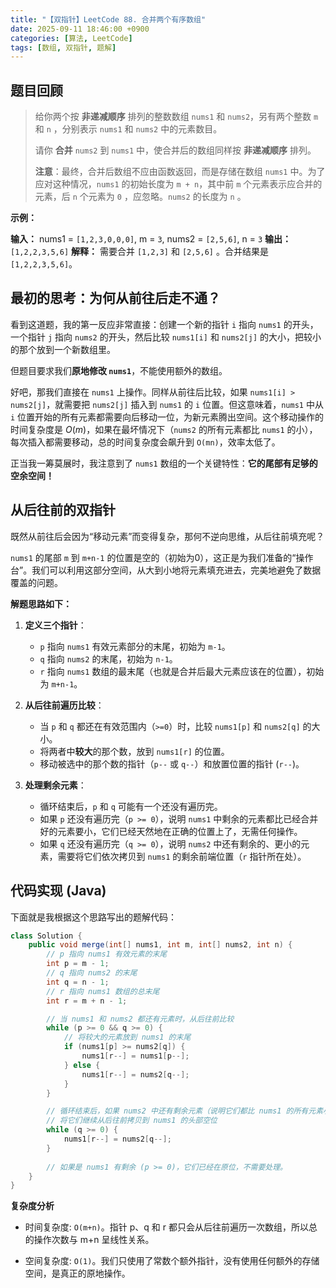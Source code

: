```yaml
---
title: "【双指针】LeetCode 88. 合并两个有序数组"
date: 2025-09-11 18:46:00 +0900
categories: [算法, LeetCode]
tags: [数组, 双指针, 题解]
---
```


## 题目回顾

> 给你两个按 **非递减顺序** 排列的整数数组 `nums1` 和 `nums2`，另有两个整数 `m` 和 `n` ，分别表示 `nums1` 和 `nums2` 中的元素数目。
>
> 请你 **合并** `nums2` 到 `nums1` 中，使合并后的数组同样按 **非递减顺序** 排列。
>
> **注意**：最终，合并后数组不应由函数返回，而是存储在数组 `nums1` 中。为了应对这种情况，`nums1` 的初始长度为 `m + n`，其中前 `m` 个元素表示应合并的元素，后 `n` 个元素为 `0` ，应忽略。`nums2` 的长度为 `n` 。

**示例：**

**输入：** nums1 = `[1,2,3,0,0,0]`, m = `3`, nums2 = `[2,5,6]`, n = `3`
**输出：** `[1,2,2,3,5,6]`
**解释：** 需要合并 `[1,2,3]` 和 `[2,5,6]` 。合并结果是 `[1,2,2,3,5,6]`。

## 最初的思考：为何从前往后走不通？

看到这道题，我的第一反应非常直接：创建一个新的指针 `i` 指向 `nums1` 的开头，一个指针 `j` 指向 `nums2` 的开头，然后比较 `nums1[i]` 和 `nums2[j]` 的大小，把较小的那个放到一个新数组里。

但题目要求我们**原地修改 `nums1`**，不能使用额外的数组。

好吧，那我们直接在 `nums1` 上操作。同样从前往后比较，如果 `nums1[i] > nums2[j]`，就需要把 `nums2[j]` 插入到 `nums1` 的 `i` 位置。但这意味着，`nums1` 中从 `i` 位置开始的所有元素都需要向后移动一位，为新元素腾出空间。这个移动操作的时间复杂度是 $O(m)$，如果在最坏情况下（`nums2` 的所有元素都比 `nums1` 的小），每次插入都需要移动，总的时间复杂度会飙升到 `O(mn)`，效率太低了。

正当我一筹莫展时，我注意到了 `nums1` 数组的一个关键特性：**它的尾部有足够的空余空间！**

## 从后往前的双指针

既然从前往后会因为“移动元素”而变得复杂，那何不逆向思维，从后往前填充呢？

`nums1` 的尾部 `m` 到 `m+n-1` 的位置是空的（初始为0），这正是为我们准备的“操作台”。我们可以利用这部分空间，从大到小地将元素填充进去，完美地避免了数据覆盖的问题。

**解题思路如下：**

1.  **定义三个指针**：
    * `p` 指向 `nums1` 有效元素部分的末尾，初始为 `m-1`。
    * `q` 指向 `nums2` 的末尾，初始为 `n-1`。
    * `r` 指向 `nums1` 数组的最末尾（也就是合并后最大元素应该在的位置），初始为 `m+n-1`。

2.  **从后往前遍历比较**：
    * 当 `p` 和 `q` 都还在有效范围内（`>=0`）时，比较 `nums1[p]` 和 `nums2[q]` 的大小。
    * 将两者中**较大**的那个数，放到 `nums1[r]` 的位置。
    * 移动被选中的那个数的指针（`p--` 或 `q--`）和放置位置的指针 (`r--`)。

3.  **处理剩余元素**：
    * 循环结束后，`p` 和 `q` 可能有一个还没有遍历完。
    * 如果 `p` 还没有遍历完（`p >= 0`），说明 `nums1` 中剩余的元素都比已经合并好的元素要小，它们已经天然地在正确的位置上了，无需任何操作。
    * 如果 `q` 还没有遍历完（`q >= 0`），说明 `nums2` 中还有剩余的、更小的元素，需要将它们依次拷贝到 `nums1` 的剩余前端位置（`r` 指针所在处）。

## 代码实现 (Java)

下面就是我根据这个思路写出的题解代码：

```java
class Solution {
    public void merge(int[] nums1, int m, int[] nums2, int n) {
        // p 指向 nums1 有效元素的末尾
        int p = m - 1;
        // q 指向 nums2 的末尾
        int q = n - 1;
        // r 指向 nums1 数组的总末尾
        int r = m + n - 1;

        // 当 nums1 和 nums2 都还有元素时，从后往前比较
        while (p >= 0 && q >= 0) {
            // 将较大的元素放到 nums1 的末尾
            if (nums1[p] >= nums2[q]) {
                nums1[r--] = nums1[p--];
            } else {
                nums1[r--] = nums2[q--];
            }
        }

        // 循环结束后，如果 nums2 中还有剩余元素（说明它们都比 nums1 的所有元素小）
        // 将它们继续从后往前拷贝到 nums1 的头部空位
        while (q >= 0) {
            nums1[r--] = nums2[q--];
        }
        
        // 如果是 nums1 有剩余 (p >= 0)，它们已经在原位，不需要处理。
    }
}
```
**复杂度分析**

- 时间复杂度: `O(m+n)`。指针 p、q 和 r 都只会从后往前遍历一次数组，所以总的操作次数与 m+n 呈线性关系。

- 空间复杂度: `O(1)`。我们只使用了常数个额外指针，没有使用任何额外的存储空间，是真正的原地操作。
